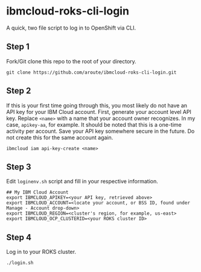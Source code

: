 # ibmcloud-roks-cli-login
A quick, two file script to log in to OpenShift via CLI.

## Step 1
Fork/Git clone this repo to the root of your directory.
```shell
git clone https://github.com/aroute/ibmcloud-roks-cli-login.git
```
## Step 2
If this is your first time going through this, you most likely do not have an API key for your IBM Cloud account. First, generate your account level API key. Replace `<name>` with a name that your account owner recognizes. In my case, `apikey-aa`, for example. It should be noted that this is a one-time activity per account. Save your API key somewhere secure in the future. Do not create this for the same account again.
```shell
ibmcloud iam api-key-create <name>
```
## Step 3
Edit `loginenv.sh` script and fill in your respective information.
```console
## My IBM Cloud Account
export IBMCLOUD_APIKEY=<your API key, retrieved above>
export IBMCLOUD_ACCOUNT=<locate your account, or BSS ID, found under Manage - Account drop-down>
export IBMCLOUD_REGION=<cluster's region, for example, us-east>
export IBMCLOUD_OCP_CLUSTERID=<your ROKS cluster ID>
```
## Step 4
Log in to your ROKS cluster.
```shell
./login.sh
```

